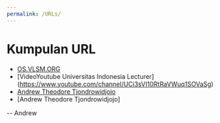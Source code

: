 ```yaml
---
permalink: /URLs/
---
```


# Kumpulan URL

* [OS.VLSM.ORG](https://os.vlsm.org/)
* [VideoYoutube Universitas Indonesia Lecturer] (https://www.youtube.com/channel/UCi3sVI10RtRaVWuq1SOVaSg)
* [Andrew Theodore Tjondrowidjojo](../)
* [Andrew Theodore Tjondrowidjojo]

-- Andrew
